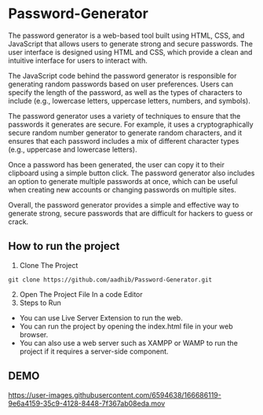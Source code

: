 # Password-Generator
The password generator is a web-based tool built using HTML, CSS, and JavaScript that allows users to generate strong and secure passwords. The user interface is designed using HTML and CSS, which provide a clean and intuitive interface for users to interact with.

The JavaScript code behind the password generator is responsible for generating random passwords based on user preferences. Users can specify the length of the password, as well as the types of characters to include (e.g., lowercase letters, uppercase letters, numbers, and symbols).

The password generator uses a variety of techniques to ensure that the passwords it generates are secure. For example, it uses a cryptographically secure random number generator to generate random characters, and it ensures that each password includes a mix of different character types (e.g., uppercase and lowercase letters).

Once a password has been generated, the user can copy it to their clipboard using a simple button click. The password generator also includes an option to generate multiple passwords at once, which can be useful when creating new accounts or changing passwords on multiple sites.

Overall, the password generator provides a simple and effective way to generate strong, secure passwords that are difficult for hackers to guess or crack.

## How to run the project
1. Clone The Project 
```
git clone https://github.com/aadhib/Password-Generator.git
```
2. Open The Project File In a code Editor
3. Steps to Run
+ You can use Live Server Extension to run the web.
+ You can run the project by opening the index.html file in your web browser. 
+ You can also use a web server such as XAMPP or WAMP to run the project if it requires a server-side component.

## DEMO
https://user-images.githubusercontent.com/6594638/166686119-9e6a4159-35c9-4128-8448-7f367ab08eda.mov

